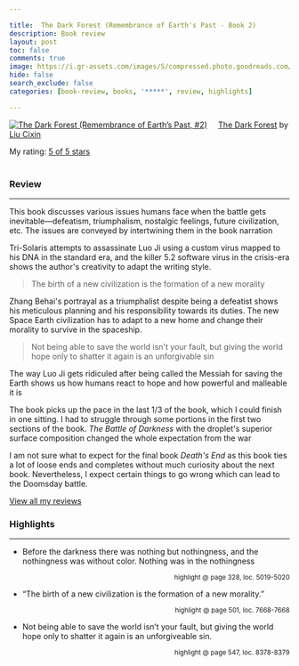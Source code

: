 ```yaml
---

title:  The Dark Forest (Remembrance of Earth's Past - Book 2) 
description: Book review
layout: post
toc: false
comments: true
image: https://i.gr-assets.com/images/S/compressed.photo.goodreads.com/books/1440156932l/24375664.jpg
hide: false
search_exclude: false
categories: [book-review, books, '*****', review, highlights]

---
```


<a href="https://www.goodreads.com/book/show/24375664-the-dark-forest" style="float: left; padding-right: 20px"><img border="0" alt="The Dark Forest (Remembrance of Earth’s Past, #2)" src="https://i.gr-assets.com/images/S/compressed.photo.goodreads.com/books/1440156932l/24375664.jpg" /></a><a href="https://www.goodreads.com/book/show/24375664-the-dark-forest">The Dark Forest</a> by <a href="https://www.goodreads.com/author/show/5780686.Liu_Cixin">Liu Cixin</a><br/>

My rating: <a href="https://www.goodreads.com/review/show/3385964029">5 of 5 stars</a><br /><br />

### Review
---

This book discusses various issues humans face when the battle gets inevitable—defeatism, triumphalism, nostalgic feelings, future civilization, etc. The issues are conveyed by intertwining them in the book narration

Tri-Solaris attempts to assassinate Luo Ji using a custom virus mapped to his DNA in the standard era, and the killer 5.2 software virus in the crisis-era shows the author's creativity to adapt the writing style.

> The birth of a new civilization is the formation of a new morality

Zhang Behai's portrayal as a triumphalist despite being a defeatist shows his meticulous planning and his responsibility towards its duties. The new Space Earth civilization has to adapt to a new home and change their morality to survive in the spaceship.

> Not being able to save the world isn't your fault, but giving the world hope only to shatter it again is an unforgivable sin

The way Luo Ji gets ridiculed after being called the Messiah for saving the Earth shows us how humans react to hope and how powerful and malleable it is 

The book picks up the pace in the last 1/3 of the book, which I could finish in one sitting. I had to struggle through some portions in the first two sections of the book. <i> The Battle of Darkness </i>  with the droplet's superior surface composition changed the whole expectation from the war

I am not sure what to expect for the final book <i> Death's End </i> as this book ties a lot of loose ends and completes without much curiosity about the next book. Nevertheless, I expect certain things to go wrong which can lead to the Doomsday battle.

<a href="https://www.goodreads.com/review/list/110304968-ravi">View all my reviews</a>

### Highlights

---

* Before the darkness there was nothing but nothingness, and the nothingness was without color. Nothing was in the nothingness

<p style="text-align: right;"><sup>highlight @ page 328, loc. 5019-5020</sup></p>

* “The birth of a new civilization is the formation of a new morality.”

<p style="text-align: right;"><sup>highlight @ page 501, loc. 7668-7668</sup></p>

* Not being able to save the world isn’t your fault, but giving the world hope only to shatter it again is an unforgiveable sin.

<p style="text-align: right;"><sup>highlight @ page 547, loc. 8378-8379</sup></p>

